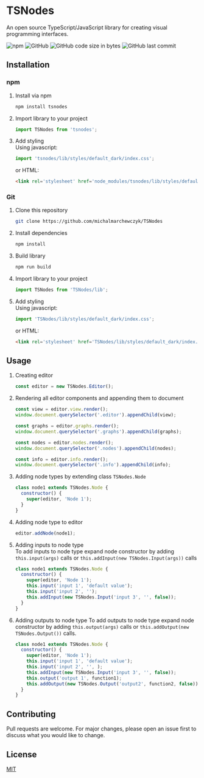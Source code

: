 # TSNodes

An open source TypeScript/JavaScript library for creating visual programming interfaces.


![npm](https://img.shields.io/npm/v/tsnodes)
![GitHub](https://img.shields.io/github/license/michalmarchewczyk/TSNodes)
![GitHub code size in bytes](https://img.shields.io/github/languages/code-size/michalmarchewczyk/tsnodes)
![GitHub last commit](https://img.shields.io/github/last-commit/michalmarchewczyk/tsnodes)

## Installation
    
  
### npm
1. Install via npm
    ```bash
    npm install tsnodes
    ```

1. Import library to your project
    ```javascript
    import TSNodes from 'tsnodes';
    ```
   
1. Add styling  
    Using javascript: 
    ```Javascript
    import 'tsnodes/lib/styles/default_dark/index.css';
    ```
   or HTML:
   ```html
   <link rel='stylesheet' href='node_modules/tsnodes/lib/styles/default_dark/index.css'>
   ```
   
### Git
1. Clone this repository
    ```bash
    git clone https://github.com/michalmarchewczyk/TSNodes
    ```

1. Install dependencies
    ```bash
    npm install
    ```

1. Build library
    ```bash
    npm run build
    ```

1. Import library to your project
    ```javascript
    import TSNodes from 'TSNodes/lib';
    ```
   
1. Add styling  
    Using javascript: 
    ```Javascript
    import 'TSNodes/lib/styles/default_dark/index.css';
    ```
   or HTML:
   ```html
   <link rel='stylesheet' href='TSNodes/lib/styles/default_dark/index.css'>
   ```

## Usage

1. Creating editor
    ```javascript
    const editor = new TSNodes.Editor();
    ```
   
1. Rendering all editor components and appending them to document
    ```javascript
    const view = editor.view.render();
    window.document.querySelector('.editor').appendChild(view);
    
    const graphs = editor.graphs.render();
    window.document.querySelector('.graphs').appendChild(graphs);
    
    const nodes = editor.nodes.render();
    window.document.querySelector('.nodes').appendChild(nodes);
    
    const info = editor.info.render();
    window.document.querySelector('.info').appendChild(info);
    ```
   
1. Adding node types by extending class `TSNodes.Node`
    ```javascript
    class node1 extends TSNodes.Node {
      constructor() {
        super(editor, 'Node 1');
      }   
    }
    ```
   
1. Adding node type to editor
    ```javascript
    editor.addNode(node1);
    ```
   
1. Adding inputs to node type  
    To add inputs to node type expand node constructor by adding `this.input(args)` calls or `this.addInput(new TSNodes.Input(args))` calls
    ```javascript
    class node1 extends TSNodes.Node {
      constructor() {
        super(editor, 'Node 1');
        this.input('input 1', 'default value');
        this.input('input 2', '');
        this.addInput(new TSNodes.Input('input 3', '', false));
      }   
    }
    ```
   
1. Adding outputs to node type
    To add outputs to node type expand node constructor by adding `this.output(args)` calls or `this.addOutput(new TSNodes.Output())` calls.
    ```javascript
    class node1 extends TSNodes.Node {
      constructor() {
        super(editor, 'Node 1');
        this.input('input 1', 'default value');
        this.input('input 2', '', );
        this.addInput(new TSNodes.Input('input 3', '', false));
        this.output('output 1', function1);
        this.addOutput(new TSNodes.Output('output2', function2, false));
      }   
    }
    ```

## Contributing
Pull requests are welcome. For major changes, please open an issue first to discuss what you would like to change.

## License
[MIT](LICENSE)
